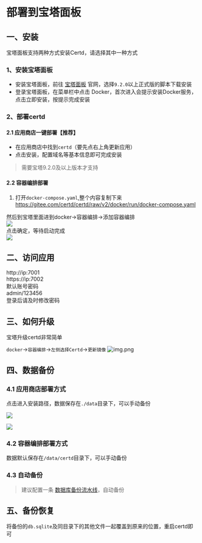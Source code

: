 # 部署到宝塔面板


## 一、安装
宝塔面板支持两种方式安装Certd，请选择其中一种方式

### 1、安装宝塔面板

* 安装宝塔面板，前往 [宝塔面板](https://www.bt.cn/u/CL3JHS) 官网，选择`9.2.0`以上正式版的脚本下载安装
* 登录宝塔面板，在菜单栏中点击 Docker，首次进入会提示安装Docker服务，点击立即安装，按提示完成安装

### 2、部署certd

#### 2.1 应用商店一键部署【推荐】

* 在应用商店中找到`certd`（要先点右上角更新应用）
* 点击安装，配置域名等基本信息即可完成安装

> 需要宝塔9.2.0及以上版本才支持

#### 2.2 容器编排部署

1. 打开`docker-compose.yaml`,整个内容复制下来    
   https://gitee.com/certd/certd/raw/v2/docker/run/docker-compose.yaml


然后到宝塔里面进到docker->容器编排->添加容器编排   
![](./images/1.png)   
点击确定，等待启动完成   
![](./images/2.png)

## 二、访问应用

http://ip:7001    
https://ip:7002     
默认账号密码    
admin/123456   
登录后请及时修改密码

## 三、如何升级
宝塔升级certd非常简单

`docker`->`容器编排`->`左侧选择Certd`->`更新镜像`
![img.png](./images/upgrade.png)


## 四、数据备份

### 4.1 应用商店部署方式
点击进入安装路径，数据保存在`./data`目录下，可以手动备份


![](./images/app.png)

![](./images/db_path.png)

### 4.2 容器编排部署方式

数据默认保存在`/data/certd`目录下，可以手动备份


### 4.3 自动备份

> 建议配置一条 [数据库备份流水线](../../use/backup/)，自动备份

## 五、备份恢复

将备份的`db.sqlite`及同目录下的其他文件一起覆盖到原来的位置，重启certd即可
